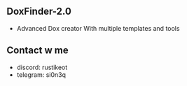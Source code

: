 ## DoxFinder-2.0
- Advanced Dox creator With multiple templates and tools
## Contact w me
- discord: rustikeot
- telegram: si0n3q
